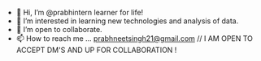 - 👋 Hi, I’m @prabhintern learner for life!
- 👀 I’m interested in learning new technologies and analysis of data.
- 💞️ I’m open to collaborate.
- 📫 How to reach me ... prabhneetsingh21@gmail.com // I AM OPEN TO ACCEPT DM'S AND UP FOR COLLABORATION !

<!---
prabhintern/prabhintern is a ✨ special ✨ repository because its `README.md` (this file) appears on your GitHub profile.
You can click the Preview link to take a look at your changes.
--->
